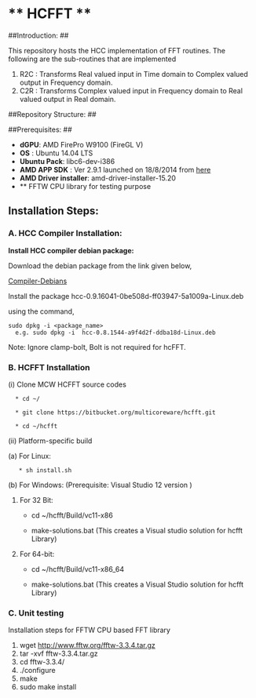 # ** HCFFT ** #

##Introduction: ##

This repository hosts the HCC implementation of FFT routines. The following are the sub-routines that are implemented

1. R2C : Transforms Real valued input in Time domain to Complex valued output in Frequency domain.
2. C2R : Transforms Complex valued input in Frequency domain to Real valued output in Real domain.


##Repository Structure: ##

##Prerequisites: ##
* **dGPU**:  AMD FirePro W9100 (FireGL V)
* **OS** : Ubuntu 14.04 LTS
* **Ubuntu Pack**: libc6-dev-i386
* **AMD APP SDK** : Ver 2.9.1 launched on 18/8/2014 from [here](http://developer.amd.com/tools-and-sdks/opencl-zone/amd-accelerated-parallel-processing-app-sdk/)
* **AMD Driver installer**: amd-driver-installer-15.20
* ** FFTW CPU library for testing purpose


## Installation Steps:

### A. HCC Compiler Installation: 

**Install HCC compiler debian package:**

  Download the debian package from the link given below,
  
  [Compiler-Debians](https://bitbucket.org/multicoreware/hcc/downloads)
  
  Install the package hcc-0.9.16041-0be508d-ff03947-5a1009a-Linux.deb
  
  using the command,
  
    sudo dpkg -i <package_name>
      e.g. sudo dpkg -i  hcc-0.8.1544-a9f4d2f-ddba18d-Linux.deb 
      
  Note: 
      Ignore clamp-bolt, Bolt is not required for hcFFT.
    

### B. HCFFT Installation

(i) Clone MCW HCFFT source codes

      * cd ~/
   
      * git clone https://bitbucket.org/multicoreware/hcfft.git 

      * cd ~/hcfft

(ii) Platform-specific build

(a) For Linux:

       * sh install.sh
    

(b)  For Windows: (Prerequisite: Visual Studio 12 version )

1. For 32 Bit:

     * cd ~/hcfft/Build/vc11-x86

     * make-solutions.bat (This creates a Visual studio solution for hcfft Library) 

 2. For 64-bit:

     * cd ~/hcfft/Build/vc11-x86_64

     * make-solutions.bat (This creates a Visual Studio solution for hcfft Library)


### C. Unit testing

Installation steps for FFTW CPU based FFT library

1. wget http://www.fftw.org/fftw-3.3.4.tar.gz
2. tar -xvf fftw-3.3.4.tar.gz
3. cd fftw-3.3.4/
4. ./configure
5. make
6. sudo make install